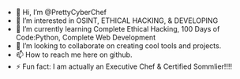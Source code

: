 - 👋 Hi, I’m @PrettyCyberChef
- 👀 I’m interested in OSINT, ETHICAL HACKING, & DEVELOPING
- 🌱 I’m currently learning Complete Ethical Hacking, 100 Days of Code:Python, Complete Web Development 
- 💞️ I’m looking to collaborate on creating cool tools and projects. 
- 📫 How to reach me here on github. 
- ⚡ Fun fact: I am actually an Executive Chef & Certified Sommlier!!!!

<!---
PrettyCyberChef/PrettyCyberChef is a ✨ special ✨ repository because its `README.md` (this file) appears on your GitHub profile.
You can click the Preview link to take a look at your changes.
--->
